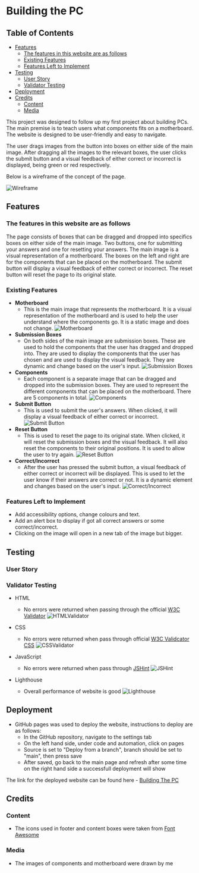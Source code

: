 # Building the PC

## Table of Contents

- [Features](#features)
  - [The features in this website are as follows](#the-features-in-this-website-are-as-follows)
  - [Existing Features](#existing-features)
  - [Features Left to Implement](#features-left-to-implement)
- [Testing](#testing)
  - [User Story](#user-story)
  - [Validator Testing](#validator-testing)
- [Deployment](#deployment)
- [Credits](#credits)
  - [Content](#content)
  - [Media](#media)

This project was designed to follow up my first project about building PCs. The main premise is to teach users what components fits on a motherboard. The website is designed to be user-friendly and easy to navigate.

The user drags images from the button into boxes on either side of the main image. After dragging all the images to the relevant boxes, the user clicks the submit button and a visual feedback of either correct or incorrect is displayed, being green or red respectively.

Below is a wireframe of the concept of the page.

![Wireframe](assets/images/wireframe.png)

## Features

### The features in this website are as follows

The page consists of boxes that can be dragged and dropped into specifics boxes on either side of the main image. Two buttons, one for submitting your answers and one for resetting your answers. The main image is a visual representation of a motherboard. The boxes on the left and right are for the components that can be placed on the motherboard. The submit button will display a visual feedback of either correct or incorrect. The reset button will reset the page to its original state.

### Existing Features

- **Motherboard**
  - This is the main image that represents the motherboard. It is a visual representation of the motherboard and is used to help the user understand where the components go. It is a static image and does not change.
  ![Motherboard](assets/images/motherboardvisual.png)
- **Submission Boxes**
  - On both sides of the main image are submission boxes. These are used to hold the components that the user has dragged and dropped into. They are used to display the components that the user has chosen and are used to display the visual feedback. They are dynamic and change based on the user's input.
  ![Submission Boxes](assets/images/subboxes.png)
- **Components**
  - Each component is a separate image that can be dragged and dropped into the submission boxes. They are used to represent the different components that can be placed on the motherboard. There are 5 components in total.
  ![Components](assets/images/compon.png)
- **Submit Button**
  - This is used to submit the user's answers. When clicked, it will display a visual feedback of either correct or incorrect.
  ![Submit Button](assets/images/submit.png)
- **Reset Button**
  - This is used to reset the page to its original state. When clicked, it will reset the submission boxes and the visual feedback. It will also reset the components to their original positions. It is used to allow the user to try again.
  ![Reset Button](assets/images/reset.png)
- **Correct/Incorrect**
  - After the user has pressed the submit button, a visual feedback of either correct or incorrect will be displayed. This is used to let the user know if their answers are correct or not. It is a dynamic element and changes based on the user's input.
  ![Correct/Incorrect](assets/images/rightorwrong.png)

### Features Left to Implement

- Add accessibility options, change colours and text.
- Add an alert box to display if got all correct answers or some correct/incorrect.
- Clicking on the image will open in a new tab of the image but bigger.

## Testing
<!-- Add testing stuff -->
### User Story
<!-- Add user story -->
### Validator Testing

- HTML
  - No errors were returned when passing through the official [W3C Validator](https://validator.w3.org)
  ![HTMLValidator](assets/images/HTMLValid.png)
- CSS
  - No errors were returned when pass through official [W3C Validcator CSS](https://jigsaw.w3.org/css-validator/)
  ![CSSValidator](assets/images/CSSValid.png)

- JavaScript
  - No errors were returned when pass through [JSHint](https://jshint.com)
  ![JSHint](assets/images/JSValid.png)

- Lighthouse
  - Overall performance of website is good
  ![Lighthouse](assets/images/lighthouse.png)

## Deployment

- GitHub pages was used to deploy the website, instructions to deploy are as follows:
  - In the GitHub repository, navigate to the settings tab
  - On the left hand side, under code and automation, click on pages
  - Source is set to "Deploy from a branch", branch should be set to "main", then press save
  - After saved, go back to the main page and refresh after some time on the right hand side a successfull deployment will show

The link for the deployed website can be found here - [Building The PC](https://botthunder501.github.io/Project-2/)

## Credits

### Content

- The icons used in footer and content boxes were taken from [Font Awesome](https://fontawesome.com)

### Media

- The images of components and motherboard were drawn by me
